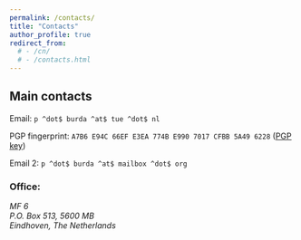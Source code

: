 ```yaml
---
permalink: /contacts/
title: "Contacts"
author_profile: true
redirect_from: 
  # - /cn/
  # - /contacts.html
---
```


## Main contacts

Email:      `p ^dot$ burda ^at$ tue ^dot$ nl`

PGP fingerprint:  `A7B6 E94C 66EF E3EA 774B E990 7017 CFBB 5A49 6228` ([PGP key](https://pburda.win.tue.nl/public.gpg))

Email 2:    `p ^dot$ burda ^at$ mailbox ^dot$ org`
  
### Office:

<address>
MF 6<br /> P.O. Box 513, 5600 MB<br /> Eindhoven, The Netherlands
</address>

<!--   Office:     MF 6  
      P.O. Box 513, 5600 MB
      Eindhoven, The Netherlands -->